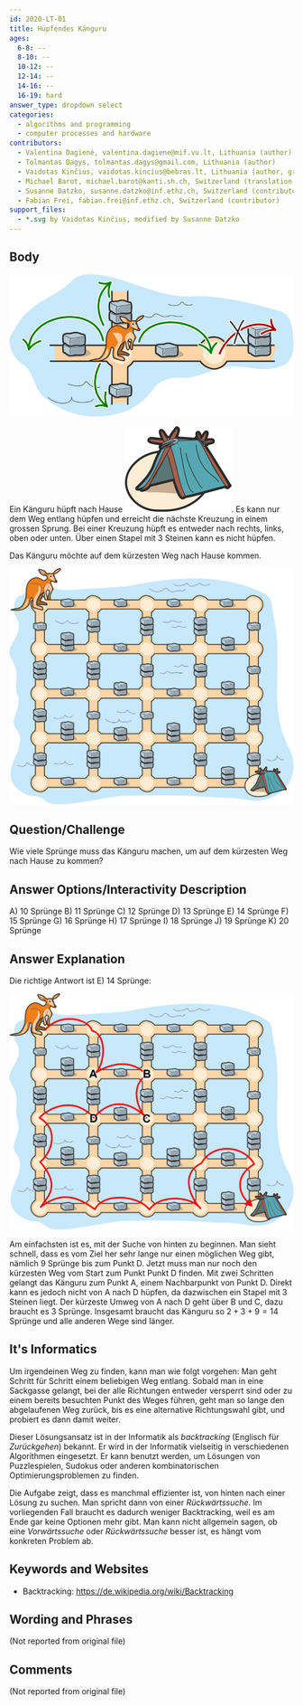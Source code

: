```yaml
---
id: 2020-LT-01
title: Hüpfendes Känguru
ages:
  6-8: --
  8-10: --
  10-12: --
  12-14: --
  14-16: --
  16-19: hard
answer_type: dropdown select
categories:
  - algorithms and programming
  - computer processes and hardware
contributors:
  - Valentina Dagienė, valentina.dagiene@mif.vu.lt, Lithuania (author)
  - Tolmantas Dagys, tolmantas.dagys@gmail.com, Lithuania (author)
  - Vaidotas Kinčius, vaidotas.kincius@bebras.lt, Lithuania (author, graphics)
  - Michael Barot, michael.barot@kanti.sh.ch, Switzerland (translation from English into German)
  - Susanne Datzko, susanne.datzko@inf.ethz.ch, Switzerland (contributor, graphics)
  - Fabian Frei, fabian.frei@inf.ethz.ch, Switzerland (contributor)
support_files:
  - *.svg by Vaidotas Kinčius, modified by Susanne Datzko
---
```



## Body

![](graphics/2020-LT-01_taskbody2-compatible.svg "Beispiel (255px right)")

Ein Känguru hüpft nach Hause ![](graphics/2020-LT-01_taskbody3-compatible.svg "Haus (20px)"). Es kann nur dem Weg entlang hüpfen und erreicht die nächste Kreuzung in einem grossen Sprung. Bei einer Kreuzung hüpft es entweder nach rechts, links, oben oder unten. Über einen Stapel mit 3 Steinen kann es nicht hüpfen.

Das Känguru möchte auf dem kürzesten Weg nach Hause kommen.

![](graphics/2020-LT-01_taskbody1-compatible.svg "Beispiel (450px)")


## Question/Challenge

Wie viele Sprünge muss das Känguru machen, um auf dem kürzesten Weg nach Hause zu kommen?


## Answer Options/Interactivity Description


 A)  10 Sprünge
 B)  11 Sprünge
 C)  12 Sprünge
 D)  13 Sprünge
 E)  14 Sprünge
 F)  15 Sprünge
 G)  16 Sprünge
 H)  17 Sprünge
 I)  18 Sprünge
 J)  19 Sprünge
 K)  20 Sprünge


## Answer Explanation

Die richtige Antwort ist E) 14 Sprünge:

![](graphics/2020-LT-01_explanation-compatible.svg "Antwort (450px)")

Am einfachsten ist es, mit der Suche von hinten zu beginnen. Man sieht schnell, dass es vom Ziel her sehr lange nur einen möglichen Weg gibt, nämlich 9 Sprünge bis zum Punkt D. Jetzt muss man nur noch den kürzesten Weg vom Start zum Punkt Punkt D finden. Mit zwei Schritten gelangt das Känguru zum Punkt A, einem Nachbarpunkt von Punkt D. Direkt kann es jedoch nicht von A nach D hüpfen, da dazwischen ein Stapel mit 3 Steinen liegt. Der kürzeste Umweg von A nach D geht über B und C, dazu braucht es 3 Sprünge. Insgesamt braucht das Känguru so $2 + 3 + 9 = 14$ Sprünge und alle anderen Wege sind länger.


## It's Informatics

Um irgendeinen Weg zu finden, kann man wie folgt vorgehen: Man geht Schritt für Schritt einem beliebigen Weg entlang. Sobald man in eine Sackgasse gelangt, bei der alle Richtungen entweder versperrt sind oder zu einem bereits besuchten Punkt des Weges führen, geht man so lange den abgelaufenen Weg zurück, bis es eine alternative Richtungswahl gibt, und probiert es dann damit weiter. 

Dieser Lösungsansatz ist in der Informatik als _backtracking_ (Englisch für _Zurückgehen_) bekannt. Er wird in der Informatik vielseitig in verschiedenen Algorithmen eingesetzt. Er kann benutzt werden, um Lösungen von Puzzlespielen, Sudokus oder anderen kombinatorischen Optimierungsproblemen zu finden.

Die Aufgabe zeigt, dass es manchmal effizienter ist, von hinten nach einer Lösung zu suchen. Man spricht dann von einer _Rückwärtssuche_. Im vorliegenden Fall braucht es dadurch weniger Backtracking, weil es am Ende gar keine Optionen mehr gibt. Man kann nicht allgemein sagen, ob eine _Vorwärtssuche_ oder _Rückwärtssuche_ besser ist, es hängt vom konkreten Problem ab.


## Keywords and Websites

 - Backtracking: https://de.wikipedia.org/wiki/Backtracking


## Wording and Phrases

(Not reported from original file)


## Comments

(Not reported from original file)
